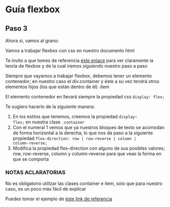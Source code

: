 # Guía flexbox

## Paso 3

Ahora si, vamos al grano:

Vamos a trabajar flexbox con css en nuestro documento html

Te invito a que tomes de referencia [éste enlace](https://css-tricks.com/snippets/css/a-guide-to-flexbox/) para ver claramente la teoría de flexbox y de la cual iremos siguiendo nuestro paso a paso

Siempre que vayamos a trabajar flexbox, debemos tener un elemento contenedor; en nuestro caso el div.container y éste a su vez tendrá otros elementos hijos (los que están dentro de él) .item

El elemento contenedor en llevará siempre la propiedad css <code>display: flex;</code>

Te sugiero hacerlo de la siguiente manera:
1. En los estilos que tenemos, creemos la propiedad <code>display: flex;</code> en nuestra clase <code>.container</code>
2. Con el numeral 1 vemos que ya nuestros bloques de texto se acomodan de forma horizontal a la derecha, lo que nos da paso a la siguiente propiedad <code>flex-direction: row | row-reverse | column | column-reverse;</code>
3. Modifica la propiedad flex-direction con alguno de sus posibles valores; row, row-reverse, column y column-reverse para que veas la forma en que se comporta

### NOTAS ACLARATORIAS
No es obligatorio utilizar las clases container e item, solo que para nuestro caso, es un poco más fácil de explicar

Puedes tomar el ejemplo de 
[éste link de referencia](index.html)